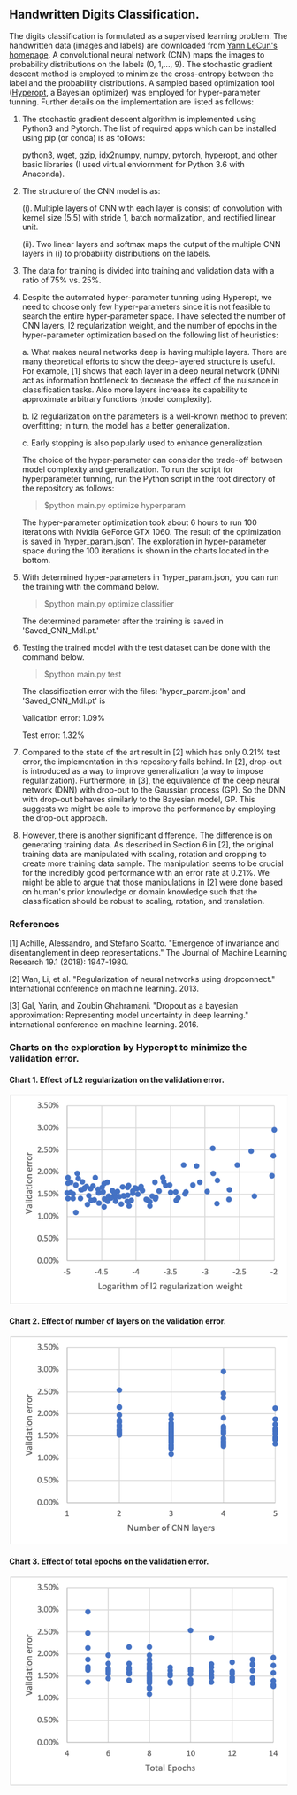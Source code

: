 ##  Handwritten Digits Classification.
The digits classification is formulated as a supervised learning problem. The handwritten data (images and labels) are downloaded from [Yann LeCun's homepage](http://yann.lecun.com/exdb/mnist "yann.lecun.com"). A convolutional neural network (CNN) maps the images to probability distributions on the labels (0, 1,..., 9). The stochastic gradient descent method is employed to minimize the cross-entropy between the label and the probability distributions. A sampled based optimization tool ([Hyperopt](https://hyperopt.github.io/hyperopt/), a Bayesian optimizer) was employed for hyper-parameter tunning. Further details on the implementation are listed as follows:

1. The stochastic gradient descent algorithm is implemented using Python3 and Pytorch. The list of required apps which can be installed using pip (or conda) is as follows:
    <p>python3, wget, gzip, idx2numpy, numpy, pytorch, hyperopt, and other basic libraries
     (I used virtual enviornment for Python 3.6 with Anaconda).</p>

2. The structure of the CNN model is as:
    <p> (i). Multiple layers of CNN with each layer is consist of convolution with kernel size (5,5) with stride 1, batch normalization, and rectified linear unit.
    </p>
    <p> (ii). Two linear layers and softmax maps the output of the multiple CNN layers in (i) to probability distributions on the labels.
    </p>

3. The data for training is divided into training and validation data with a ratio of 75% vs. 25%.


4. Despite the automated hyper-parameter tunning using Hyperopt, we need to choose only few hyper-parameters since it is not feasible to search the entire hyper-parameter space. I have selected the number of CNN layers, l2 regularization weight, and the number of epochs in the hyper-parameter optimization based on the following list of heuristics:
    <p> a. What makes neural networks deep is having multiple layers. There are many theoretical efforts to show the deep-layered structure is useful. For example, [1] shows that each layer in a deep neural network (DNN) act as information bottleneck to decrease the effect of the nuisance in classification tasks. Also more layers increase its capability to approximate arbitrary functions (model complexity).  
    </p>
    <p> b. l2 regularization on the parameters is a well-known method to prevent overfitting; in turn, the model has a better generalization.
    </p>
    <p> c. Early stopping is also popularly used to enhance generalization.
    </p>
    The choice of the hyper-parameter can consider the trade-off between model complexity and generalization. To run the script for hyperparameter tunning, run the Python script in the root directory of the repository as follows:

    > $python main.py optimize hyperparam

    The hyper-parameter optimization took about 6 hours to run 100 iterations with Nvidia GeForce GTX 1060. The result of the optimization is saved in 'hyper_param.json'. The exploration in hyper-parameter space during the 100 iterations is shown in the charts located in the bottom.

5. With determined hyper-parameters in 'hyper_param.json,' you can run the training with the command below.

    > $python main.py optimize classifier

    The determined parameter after the training is saved in 'Saved_CNN_Mdl.pt.' 
    
6. Testing the trained model with the test dataset can be done with the command below.

    > $python main.py test

    The classification error with the files: 'hyper_param.json' and 'Saved_CNN_Mdl.pt' is
    <p> Valication error:  1.09%
    </p>

    <p> Test error:  1.32% 
    </p>
 

7. Compared to the state of the art result in [2] which has only 0.21% test error, the implementation in this repository falls behind. In [2], drop-out is introduced as a way to improve generalization (a way to impose regularization). Furthermore, in [3], the equivalence of the deep neural network (DNN) with drop-out to the Gaussian process (GP). So the DNN with drop-out behaves similarly to the Bayesian model, GP. This suggests we might be able to improve the performance by employing the drop-out approach.

8. However, there is another significant difference. The difference is on generating training data. As described in Section 6 in [2], the original training data are manipulated with scaling, rotation and cropping to create more training data sample. The manipulation seems to be crucial for the incredibly good performance with an error rate at 0.21%. We might be able to argue that those manipulations in [2] were done based on human's prior knowledge or domain knowledge such that the classification should be robust to scaling, rotation, and translation. 



### References
[1] Achille, Alessandro, and Stefano Soatto. "Emergence of invariance and disentanglement in deep representations." The Journal of Machine Learning Research 19.1 (2018): 1947-1980.

[2] Wan, Li, et al. "Regularization of neural networks using dropconnect." International conference on machine learning. 2013.

[3] Gal, Yarin, and Zoubin Ghahramani. "Dropout as a bayesian approximation: Representing model uncertainty in deep learning." international conference on machine learning. 2016.

### Charts on the exploration by Hyperopt to minimize the validation error.

#### Chart 1. Effect of L2 regularization on the validation error.
![Chart 1](/charts/chart1.png)

#### Chart 2. Effect of number of layers on the validation error.
![Chart 2](/charts/chart2.png)

#### Chart 3. Effect of total epochs on the validation error.
![Chart 3](/charts/chart3.png)